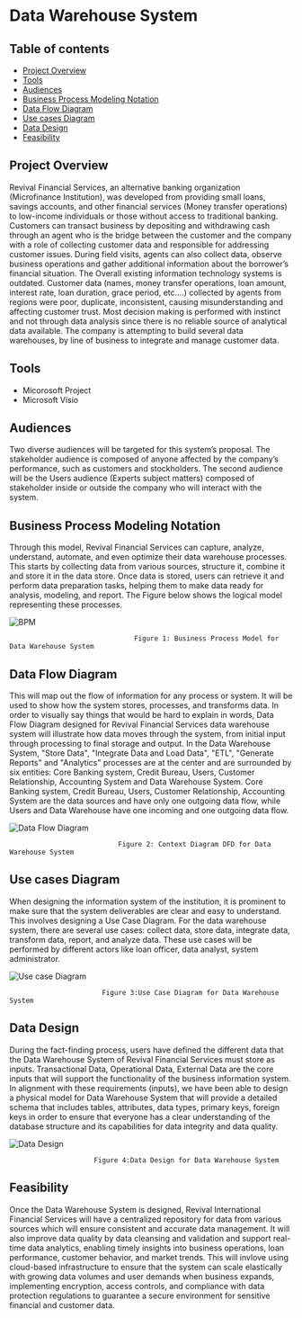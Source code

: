 # Data Warehouse System

## Table of contents

- [Project Overview](#project-overview)
- [Tools](#tools)
- [Audiences](#audiences)
- [Business Process Modeling Notation ](#business-process-modeling-notation)
- [Data Flow Diagram ](#data-flow-diagram)
- [Use cases Diagram](#use-cases-diagram)
- [Data Design](#data-design)
- [Feasibility](feasibility)
  

## Project Overview

Revival Financial Services, an alternative banking organization (Microfinance Institution), was developed from providing small loans, savings accounts, and other financial services (Money transfer operations) to low-income individuals or those without access to traditional banking. Customers can transact business by depositing and withdrawing cash through an agent who is the bridge between the customer and the company with a role of collecting customer data and responsible for addressing customer issues. During field visits, agents can also collect data, observe business operations and gather additional information about the borrower’s financial situation. The Overall existing information technology systems is outdated.  Customer data (names, money transfer operations, loan amount, interest rate, loan duration, grace period, etc.…) collected by agents from regions were poor, duplicate, inconsistent, causing misunderstanding and affecting customer trust. Most decision making is performed with instinct and not through data analysis since there is no reliable source of analytical data available. The company is attempting to build several data warehouses, by line of business to integrate and manage customer data.

## Tools
- Micorosoft Project
- Microsoft Visio

## Audiences
Two diverse audiences will be targeted for this system’s proposal. The stakeholder audience is composed of anyone affected by the company’s performance, such as customers and stockholders. The second audience will be the Users audience (Experts subject matters) composed of stakeholder inside or outside the company who will interact with the system.  

## Business Process Modeling Notation 
 Through this model, Revival Financial Services can capture, analyze, understand, automate, and even optimize their data warehouse processes. This starts by collecting data from various sources, structure it, combine it and store it in the data store. Once data is stored, users can retrieve it and perform data preparation tasks, helping them to make data ready for analysis, modeling, and report. The Figure below shows the logical model representing these processes.
 
![BPM](https://github.com/user-attachments/assets/ea8770ec-5135-46b6-9c7d-9bd28d92e45b)

                                   Figure 1: Business Process Model for Data Warehouse System

 ## Data Flow Diagram 

 This will map out the flow of information for any process or system. It will be used to show how the system stores, processes, and transforms data. In order to visually say things that would be hard to explain in words, Data Flow Diagram designed for Revival Financial Services data warehouse system will illustrate how data moves through the system, from initial input through processing to final storage and output.  In the Data Warehouse System, "Store Data", "Integrate Data and Load Data", "ETL", "Generate Reports" and "Analytics" processes are at the center and are surrounded by six entities: Core Banking system, Credit Bureau, Users, Customer Relationship, Accounting System and Data Warehouse System. Core Banking system, Credit Bureau, Users, Customer Relationship, Accounting System are the data sources and have only one outgoing data flow, while Users and Data Warehouse have one incoming and one outgoing data flow.
 
![Data Flow Diagram](https://github.com/user-attachments/assets/7f434f24-ff07-4c80-ae23-0cbb5de344a3)

                               Figure 2: Context Diagram DFD for Data Warehouse System

## Use cases Diagram
When designing the information system of the institution, it is prominent to make sure that the system deliverables are clear and easy to understand. This involves designing a Use Case Diagram. For the data warehouse system, there are several use cases: collect data, store data, integrate data, transform data, report, and analyze data. These use cases will be performed by different actors like loan officer, data analyst, system administrator. 

![Use case Diagram](https://github.com/user-attachments/assets/15cd416a-a97f-407f-96d0-149109886ee7)

                           Figure 3:Use Case Diagram for Data Warehouse System

## Data Design

During the fact-finding process, users have defined the different data that the Data Warehouse System of Revival Financial Services must store as inputs. Transactional Data, Operational Data, External Data are the core inputs that will support the functionality of the business information system. In alignment with these requirements (inputs), we have been able to design a physical model for Data Warehouse System that will provide a detailed schema that includes tables, attributes, data types, primary keys, foreign keys in order to ensure that everyone has a clear understanding of the database structure and its capabilities for data integrity and data quality. 
    
![Data Design](https://github.com/user-attachments/assets/dd927da2-3e5a-42c5-9444-7d9b903cc88d)

                         Figure 4:Data Design for Data Warehouse System

          

## Feasibility 

Once the Data Warehouse System is designed, Revival International Financial Services will have a centralized repository for data from various sources which will ensure consistent and accurate data management. It will also improve data quality by data cleansing and validation and support real-time data analytics, enabling timely insights into business operations, loan performance, customer behavior, and market trends. This will invlove using cloud-based infrastructure to ensure that the system can scale elastically with growing data volumes and user demands when business expands, implementing encryption, access controls, and compliance with data protection regulations to guarantee a secure environment for sensitive financial and customer data.

